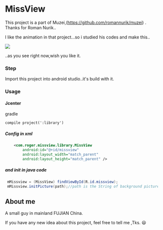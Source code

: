 # MissView
This project is a part of Muzei,(https://github.com/romannurik/muzei) .<br>
Thanks for Roman Nurik..<br>

I like the animation in that project...so i studied his codes and make this..<br>

![](https://github.com/Rogero0o/MissView/raw/master/missview.gif)

..as you see right now,wish you like it.

### Step

Import this project into android studio..it's build with it.

###  Usage

#### Jcenter

gradle
```
compile project(':library')
```

##### Config in xml

```xml
    <com.roger.missview.library.MissView
        android:id="@+id/missview"
        android:layout_width="match_parent"
        android:layout_height="match_parent" />
```

##### and init in java code

```java
 mMissview = (MissView) findViewById(R.id.missview);
 mMissview.initPicture(path);//path is the String of background picture path
```


## About me

A small guy  in mainland FUJIAN China.

If you have any new idea about this project, feel free to tell me ,Tks. :smiley:
